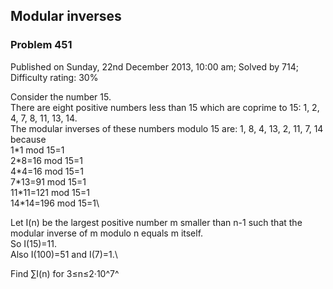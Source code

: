 Modular inverses
----------------

### Problem 451

Published on Sunday, 22nd December 2013, 10:00 am; Solved by 714;
Difficulty rating: 30%

Consider the number 15.\
 There are eight positive numbers less than 15 which are coprime to 15:
1, 2, 4, 7, 8, 11, 13, 14.\
 The modular inverses of these numbers modulo 15 are: 1, 8, 4, 13, 2,
11, 7, 14\
 because\
 1\*1 mod 15=1\
 2\*8=16 mod 15=1\
 4\*4=16 mod 15=1\
 7\*13=91 mod 15=1\
 11\*11=121 mod 15=1\
 14\*14=196 mod 15=1\

Let I(n) be the largest positive number m smaller than n-1 such that the
modular inverse of m modulo n equals m itself.\
 So I(15)=11.\
 Also I(100)=51 and I(7)=1.\

Find ∑I(n) for 3≤n≤2·10^7^
